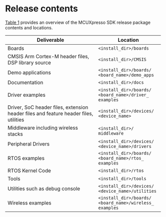 # Release contents 

[Table 1](#TABLE_RELEASECONTENTS) provides an overview of the MCUXpresso SDK release package contents and locations.

|Deliverable|Location|
|-----------|--------|
|Boards|`<install_​dir>/​boards`|
|CMSIS Arm Cortex-​M header files, DSP library source|`<install_​dir>/​CMSIS`|
|Demo applications|`<install_​dir>/​boards/​<board_​name>/​demo_​apps`|
|Documentation|`<install_​dir>/​docs`|
|Driver examples|`<install_​dir>/​boards/​<board_​name>/​driver_​examples`|
|Driver, SoC header files, extension header files and feature header files, utilities|`<install_​dir>/​devices/​<device_​name>`|
|Middleware including wireless stacks|`<install_​dir>/​middleware`|
|Peripheral Drivers|`<install_​dir>/​devices/​<device_​name>/​drivers`|
|RTOS examples|`<install_​dir>/​boards/​<board_​name>/​rtos_​examples`|
|RTOS Kernel Code|`<install_​dir>/​rtos`|
|Tools|`<install_​dir>/​tools`|
|Utilities such as debug console|`<install_​dir>/​devices/​<device_​name>/​utilities`|
|Wireless examples|`<install_​dir>/​boards/​<board_​name>/​wireless_​examples`|

